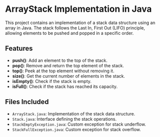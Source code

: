# ArrayStack Implementation in Java

This project contains an implementation of a stack data structure using an array in Java. The stack follows the Last In, First Out (LIFO) principle, allowing elements to be pushed and popped in a specific order.

## Features

- **push()**: Add an element to the top of the stack.
- **pop()**: Remove and return the top element of the stack.
- **top()**: Peek at the top element without removing it.
- **size()**: Get the current number of elements in the stack.
- **isEmpty()**: Check if the stack is empty.
- **isFull()**: Check if the stack has reached its capacity.

## Files Included

- `ArrayStack.java`: Implementation of the stack data structure.
- `Stack.java`: Interface defining the stack operations.
- `StackEmptyException.java`: Custom exception for stack underflow.
- `StackFullException.java`: Custom exception for stack overflow.
